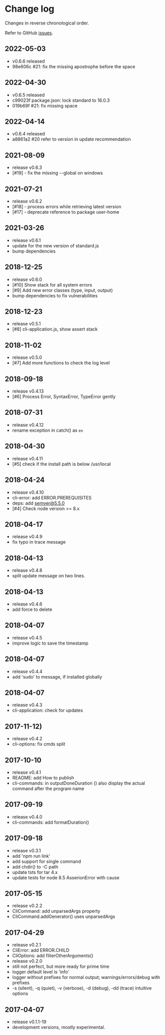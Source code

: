 # Change log

Changes in reverse chronological order.

Refer to GitHub [issues](https://github.com/xpack/cli-start-options-js/issues/).

## 2022-05-03

* v0.6.6 released
* 98e606c #21: fix the missing apostrophe before the space

## 2022-04-30

* v0.6.5 released
* c99023f package.json: lock standard to 16.0.3
* 019b69f #21: fix missing space

## 2022-04-14

* v0.6.4 released
* a8861a2 #20 refer to version in update recommendation

## 2021-08-09

* release v0.6.3
* [#19] - fix the missing --global on windows

## 2021-07-21

* release v0.6.2
* [#18] - process errors while retrieving latest version
* [#17] - deprecate reference to package user-home

## 2021-03-26

* release v0.6.1
* update for the new version of standard.js
* bump dependencies

## 2018-12-25

* release v0.6.0
* [#10] Show stack for all system errors
* [#9] Add new error classes (type, input, output)
* bump dependencies to fix vulnerabilities

## 2018-12-23

* release v0.5.1
* [#8] cli-application.js, show assert stack

## 2018-11-02

* release v0.5.0
* [#7] Add more functions to check the log level

## 2018-09-18

* release v0.4.13
* [#6] Process Error, SyntaxError, TypeError gently

## 2018-07-31

* release v0.4.12
* rename exception in catch() as `ex`

## 2018-04-30

* release v0.4.11
* [#5] check if the install path is below /usr/local

## 2018-04-24

* release v0.4.10
* cli-error: add ERROR.PREREQUISITES
* deps: add semver@5.5.0
* [#4] Check node version >= 8.x

## 2018-04-17

* release v0.4.9
* fix typo in trace message

## 2018-04-13

* release v0.4.8
* split update message on two lines.

## 2018-04-13

* release v0.4.6
* add force to delete

## 2018-04-07

* release v0.4.5
* improve logic to save the timestamp

## 2018-04-07

* release v0.4.4
* add 'sudo' to message, if installed globally

## 2018-04-07

* release v0.4.3
* cli-application: check for updates

## 2017-11-12)

* release v0.4.2
* cli-options: fix cmds split

## 2017-10-10

* release v0.4.1
* README: add How to publish
* cli-commands: in outputDoneDuration () also display the actual command after the program name

## 2017-09-19

* release v0.4.0
* cli-commands: add formatDuration()

## 2017-09-18

* release v0.3.1
* add 'npm run link'
* add support for single command
* add chdir() to -C path
* update tsts for tar 4.x
* update tests for node 8.5 AsserionError with cause

## 2017-05-15

* release v0.2.2
* CliCommand: add unparsedArgs property
* CliCommand.addGenerator() uses unparsedArgs

## 2017-04-29

* release v0.2.1
* CliError: add ERROR.CHILD
* CliOptions: add filterOtherArguments()
* release v0.2.0
* still not perfect, but more ready for prime time
* logger default level is 'info'
* logger without prefixes for normal output; warnings/errors/debug with prefixes
* -s (silent), -q (quiet), -v (verbose), -d (debug), -dd (trace) intuitive options

## 2017-04-07

* release v0.1.1-19
* development versions, mostly experimental.
